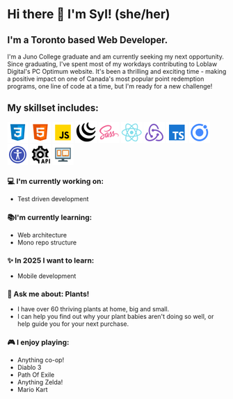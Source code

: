 # Hi there 👋 I'm Syl! (she/her)

## I'm a Toronto based Web Developer. 

I'm a Juno College graduate and am currently seeking my next opportunity. Since graduating, I've spent most of my workdays contributing to Loblaw Digital's PC Optimum website. It's been a thrilling and exciting time - making a positive impact on one of Canada's most popular point redemption programs, one line of code at a time, but I'm ready for a new challenge! 

## My skillset includes:
![css](/assets/icons8-css3.png)  ![html](/assets/icons8-html-5.png)  ![js](/assets/icons8-javascript.png)  ![jquery](/assets/icons8-jquery.png)  ![sass](/assets/icons8-sass.png) ![react](/assets/icons8-react-native.png) ![redux](/assets/icons8-redux-48.png) ![typescript](/assets/icons8-typescript-48.png)  ![ionic](/assets/icons8-ionic-48.png) ![accessibility](/assets/icons8-web-accessibility.png)  ![Rest api](/assets/icons8-rest-api.png)   ![responsive design](/assets/icons8-responsive.png)

### :computer: I'm currently working on:
- Test driven development
 
### :books:I'm currently learning: 
- Web architecture
- Mono repo structure
 
### :sparkles: In 2025 I want to learn: 
- Mobile development
 
###  :speech_balloon: Ask me about: Plants!
- I have over 60 thriving plants at home, big and small.
- I can help you find out why your plant babies aren't doing so well, or help guide you for your next purchase. 
 
### :video_game: I enjoy playing:
- Anything co-op!
- Diablo 3
- Path Of Exile
- Anything Zelda!
- Mario Kart
  

  
 

<!--
**therealsylaucoin/therealsylaucoin** is a ✨ _special_ ✨ repository because its `README.md` (this file) appears on your GitHub profile.
Here are some ideas to get you started:
- 🔭 I’m currently working on ...
- 🌱 I’m currently learning ...
- 👯 I’m looking to collaborate on ...
- 🤔 I’m looking for help with ...
- 💬 Ask me about ...
- 📫 How to reach me: ...
- 😄 Pronouns: ...
- ⚡ Fun fact: ...
 ![responsive design](/assets/icons8-responsive-100.png)

-->

